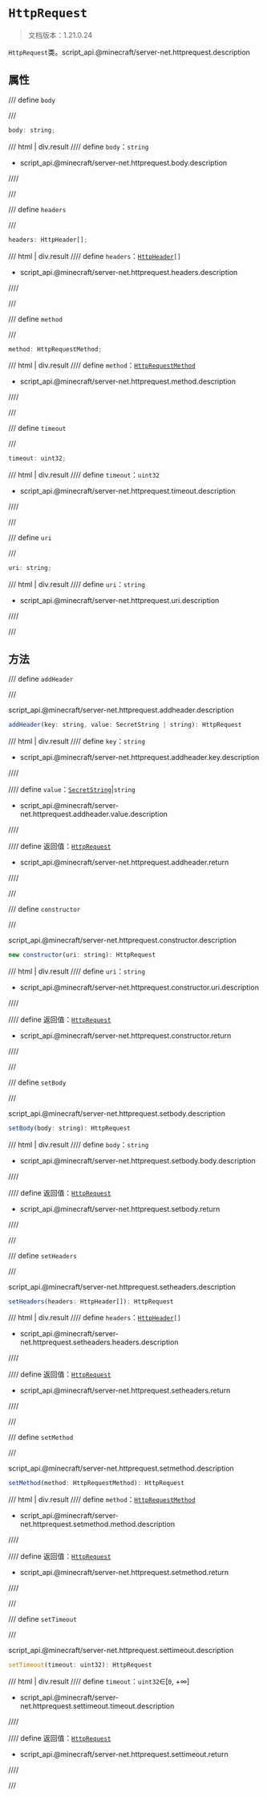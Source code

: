 # `HttpRequest`

> 文档版本：1.21.0.24

`HttpRequest`类。script_api.@minecraft/server-net.httprequest.description

## 属性

/// define
`body`


///

```js
body: string;
```

/// html | div.result
//// define
`body`：`string`

- script_api.@minecraft/server-net.httprequest.body.description


////

///


/// define
`headers`


///

```js
headers: HttpHeader[];
```

/// html | div.result
//// define
`headers`：<code><a href="../httpheader/">HttpHeader</a>[]</code>

- script_api.@minecraft/server-net.httprequest.headers.description


////

///


/// define
`method`


///

```js
method: HttpRequestMethod;
```

/// html | div.result
//// define
`method`：[`HttpRequestMethod`](./httprequestmethod.md)

- script_api.@minecraft/server-net.httprequest.method.description


////

///


/// define
`timeout`


///

```js
timeout: uint32;
```

/// html | div.result
//// define
`timeout`：`uint32`

- script_api.@minecraft/server-net.httprequest.timeout.description


////

///


/// define
`uri`


///

```js
uri: string;
```

/// html | div.result
//// define
`uri`：`string`

- script_api.@minecraft/server-net.httprequest.uri.description


////

///


## 方法

/// define
`addHeader`


///

script_api.@minecraft/server-net.httprequest.addheader.description

```js
addHeader(key: string, value: SecretString | string): HttpRequest
```

/// html | div.result
//// define
`key`：`string`

- script_api.@minecraft/server-net.httprequest.addheader.key.description


////

//// define
`value`：[`SecretString`](../../server-admin/beta/secretstring.md)|`string`

- script_api.@minecraft/server-net.httprequest.addheader.value.description


////

//// define
返回值：[`HttpRequest`](./httprequest.md)

- script_api.@minecraft/server-net.httprequest.addheader.return


////

///


/// define
`constructor`


///

script_api.@minecraft/server-net.httprequest.constructor.description

```js
new constructor(uri: string): HttpRequest
```

/// html | div.result
//// define
`uri`：`string`

- script_api.@minecraft/server-net.httprequest.constructor.uri.description


////

//// define
返回值：[`HttpRequest`](./httprequest.md)

- script_api.@minecraft/server-net.httprequest.constructor.return


////

///


/// define
`setBody`


///

script_api.@minecraft/server-net.httprequest.setbody.description

```js
setBody(body: string): HttpRequest
```

/// html | div.result
//// define
`body`：`string`

- script_api.@minecraft/server-net.httprequest.setbody.body.description


////

//// define
返回值：[`HttpRequest`](./httprequest.md)

- script_api.@minecraft/server-net.httprequest.setbody.return


////

///


/// define
`setHeaders`


///

script_api.@minecraft/server-net.httprequest.setheaders.description

```js
setHeaders(headers: HttpHeader[]): HttpRequest
```

/// html | div.result
//// define
`headers`：<code><a href="../httpheader/">HttpHeader</a>[]</code>

- script_api.@minecraft/server-net.httprequest.setheaders.headers.description


////

//// define
返回值：[`HttpRequest`](./httprequest.md)

- script_api.@minecraft/server-net.httprequest.setheaders.return


////

///


/// define
`setMethod`


///

script_api.@minecraft/server-net.httprequest.setmethod.description

```js
setMethod(method: HttpRequestMethod): HttpRequest
```

/// html | div.result
//// define
`method`：[`HttpRequestMethod`](./httprequestmethod.md)

- script_api.@minecraft/server-net.httprequest.setmethod.method.description


////

//// define
返回值：[`HttpRequest`](./httprequest.md)

- script_api.@minecraft/server-net.httprequest.setmethod.return


////

///


/// define
`setTimeout`


///

script_api.@minecraft/server-net.httprequest.settimeout.description

```js
setTimeout(timeout: uint32): HttpRequest
```

/// html | div.result
//// define
`timeout`：`uint32`∈[`0`, +∞]

- script_api.@minecraft/server-net.httprequest.settimeout.timeout.description


////

//// define
返回值：[`HttpRequest`](./httprequest.md)

- script_api.@minecraft/server-net.httprequest.settimeout.return


////

///


